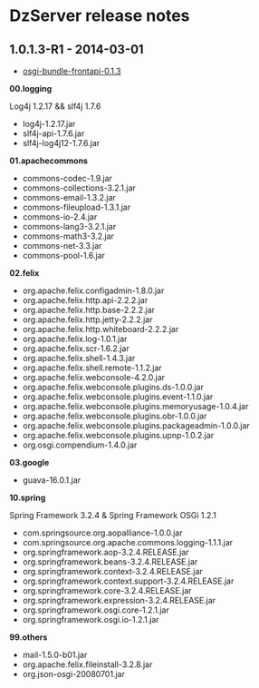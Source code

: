 DzServer release notes
======================

1.0.1.3-R1 - 2014-03-01
-----------------------

- [osgi-bundle-frontapi-0.1.3](https://github.com/DDTH/osgi-bundle-frontapi)

**00.logging**

Log4j 1.2.17 && slf4j 1.7.6

- log4j-1.2.17.jar
- slf4j-api-1.7.6.jar
- slf4j-log4j12-1.7.6.jar

**01.apachecommons**

- commons-codec-1.9.jar
- commons-collections-3.2.1.jar
- commons-email-1.3.2.jar
- commons-fileupload-1.3.1.jar
- commons-io-2.4.jar
- commons-lang3-3.2.1.jar
- commons-math3-3.2.jar
- commons-net-3.3.jar
- commons-pool-1.6.jar

**02.felix**

- org.apache.felix.configadmin-1.8.0.jar
- org.apache.felix.http.api-2.2.2.jar
- org.apache.felix.http.base-2.2.2.jar
- org.apache.felix.http.jetty-2.2.2.jar
- org.apache.felix.http.whiteboard-2.2.2.jar
- org.apache.felix.log-1.0.1.jar
- org.apache.felix.scr-1.6.2.jar
- org.apache.felix.shell-1.4.3.jar
- org.apache.felix.shell.remote-1.1.2.jar
- org.apache.felix.webconsole-4.2.0.jar
- org.apache.felix.webconsole.plugins.ds-1.0.0.jar
- org.apache.felix.webconsole.plugins.event-1.1.0.jar
- org.apache.felix.webconsole.plugins.memoryusage-1.0.4.jar
- org.apache.felix.webconsole.plugins.obr-1.0.0.jar
- org.apache.felix.webconsole.plugins.packageadmin-1.0.0.jar
- org.apache.felix.webconsole.plugins.upnp-1.0.2.jar
- org.osgi.compendium-1.4.0.jar

**03.google**

- guava-16.0.1.jar

**10.spring**

Spring Framework 3.2.4 & Spring Framework OSGi 1.2.1

- com.springsource.org.aopalliance-1.0.0.jar
- com.springsource.org.apache.commons.logging-1.1.1.jar
- org.springframework.aop-3.2.4.RELEASE.jar
- org.springframework.beans-3.2.4.RELEASE.jar
- org.springframework.context-3.2.4.RELEASE.jar
- org.springframework.context.support-3.2.4.RELEASE.jar
- org.springframework.core-3.2.4.RELEASE.jar
- org.springframework.expression-3.2.4.RELEASE.jar
- org.springframework.osgi.core-1.2.1.jar
- org.springframework.osgi.io-1.2.1.jar

**99.others**

- mail-1.5.0-b01.jar
- org.apache.felix.fileinstall-3.2.8.jar
- org.json-osgi-20080701.jar
